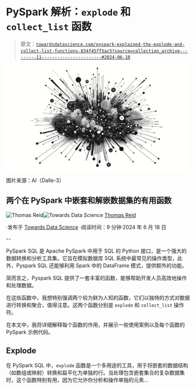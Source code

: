 # PySpark 解析：`explode` 和 `collect_list` 函数

> 原文：[`towardsdatascience.com/pyspark-explained-the-explode-and-collect-list-functions-834f45ff5ac5?source=collection_archive---------11-----------------------#2024-06-18`](https://towardsdatascience.com/pyspark-explained-the-explode-and-collect-list-functions-834f45ff5ac5?source=collection_archive---------11-----------------------#2024-06-18)

![](img/fd0d72b6315cad72a4bb2149198bcb30.png)

图片来源：AI（Dalle-3）

## 两个在 PySpark 中嵌套和解嵌数据集的有用函数

[](https://medium.com/@thomas_reid?source=post_page---byline--834f45ff5ac5--------------------------------)![Thomas Reid](https://medium.com/@thomas_reid?source=post_page---byline--834f45ff5ac5--------------------------------)[](https://towardsdatascience.com/?source=post_page---byline--834f45ff5ac5--------------------------------)![Towards Data Science](https://towardsdatascience.com/?source=post_page---byline--834f45ff5ac5--------------------------------) [Thomas Reid](https://medium.com/@thomas_reid?source=post_page---byline--834f45ff5ac5--------------------------------)

·发布于 [Towards Data Science](https://towardsdatascience.com/?source=post_page---byline--834f45ff5ac5--------------------------------) ·阅读时间：9 分钟·2024 年 6 月 18 日

--

PySpark SQL 是 Apache PySpark 中用于 SQL 的 Python 接口，是一个强大的数据转换和分析工具集。它旨在模拟数据库 SQL 系统中最常见的操作类型，此外，Pyspark SQL 还能够利用 Spark 中的 DataFrame 模式，提供额外的功能。

简而言之，Pyspark SQL 提供了一套丰富的函数，能够帮助开发人员高效地操作和处理数据。

在这些函数中，我想特别强调两个较为鲜为人知的函数，它们以独特的方式对数据进行转换和聚合，值得注意。这两个函数分别是 `explode` 和 `collect_list` 操作符。

在本文中，我将详细解释每个函数的作用，并展示一些使用案例以及每个函数的 PySpark 示例代码。

## Explode

在 PySpark SQL 中，`explode` 函数是一个多用途的工具，用于将嵌套的数据结构（如数组或映射）转换和扁平化为单独的行。当处理包含嵌套集合的复杂数据集时，这个函数特别有用，因为它允许你分析和操作单独的元素…
